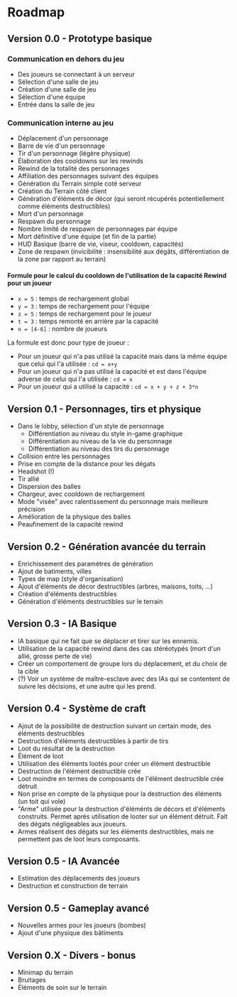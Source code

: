 # Roadmap

## Version 0.0 - Prototype basique

### Communication en dehors du jeu
- Des joueurs se connectant à un serveur
- Sélection d'une salle de jeu
- Création d'une salle de jeu
- Sélection d'une équipe
- Entrée dans la salle de jeu

### Communication interne au jeu
- Déplacement d'un personnage
- Barre de vie d'un personnage
- Tir d'un personnage (légère physique)
- Élaboration des cooldowns sur les rewinds
- Rewind de la totalité des personnages
- Affiliation des personnages suivant des équipes
- Génération du Terrain simple coté serveur
- Création du Terrain côté client
- Génération d'éléments de décor (qui seront récupérés potentiellement comme éléments destructibles)
- Mort d'un personnage
- Respawn du personnage
- Nombre limité de respawn de personnages par équipe
- Mort définitive d'une équipe (et fin de la partie)
- HUD Basique (barre de vie, viseur, cooldown, capacités)
- Zone de respawn (invicibilité : insensibilité aux dégâts, différentiation de la zone par rapport au terrain)

#### Formule pour le calcul du cooldown de l'utilisation de la capacité Rewind pour un joueur

- `x = 5` : temps de rechargement global
- `y = 3` : temps de rechargement pour l'équipe
- `z = 5` : temps de rechargement pour le joueur
- `t = 3` : temps remonté en arrière par la capacité
- `n = [4-6]` : nombre de joueurs

La formule est donc pour type de joueur :
- Pour un joueur qui n'a pas utilisé la capacité mais dans la même équipe que celui qui l'a utilisée : `cd = x+y`
- Pour un joueur qui n'a pas utilisé la capacité et est dans l'équipe adverse de celui qui l'a utilisée : `cd = x`
- Pour un joueur qui a utilisé la capacité : `cd = x + y + z + 3*n`


## Version 0.1 - Personnages, tirs et physique

- Dans le lobby, sélection d'un style de personnage
    - Différentiation au niveau du style in-game graphique
    - Différentiation au niveau de la vie du personnage
    - Différentiation au niveau des tirs du personnage
- Collision entre les personnages
- Prise en compte de la distance pour les dégats
- Headshot (!)
- Tir allié
- Dispersion des balles
- Chargeur, avec cooldown de rechargement
- Mode "visée" avec ralentissement du personnage mais meilleure précision
- Amélioration de la physique des balles
- Peaufinement de la capacité rewind

## Version 0.2 - Génération avancée du terrain

- Enrichissement des paramètres de génération
- Ajout de batiments, villes
- Types de map (style d'organisation)
- Ajout d'éléments de décor destructibles (arbres, maisons, toits, ...)
- Création d'éléments destructibles
- Génération d'éléments destructibles sur le terrain

## Version 0.3 - IA Basique

- IA basique qui ne fait que se déplacer et tirer sur les ennemis.
- Utilisation de la capacité rewind dans des cas stéréotypés (mort d'un allié, grosse perte de vie)
- Créer un comportement de groupe lors du déplacement, et du choix de la cible
- (?) Voir un système de maître-esclave avec des IAs qui se contentent de suivre les décisions, et une autre qui les prend.

## Version 0.4 - Système de craft

- Ajout de la possibilité de destruction suivant un certain mode, des éléments destructibles
- Destruction d'éléments destructibles à partir de tirs
- Loot du résultat de la destruction
- Élément de loot 
- Utilisation des éléments lootés pour créer un élément destructible
- Destruction de l'élément destructible crée
- Loot moindre en termes de composants de l'élément destructible crée détruit
- Non prise en compte de la physique pour la destruction des éléments (un toit qui vole)
- "Arme" utilisée pour la destruction d'éléménts de décors et d'éléments construits. Permet après utilisation de looter sur un élément détruit. Fait des dégats négligeables aux joueurs.
- Armes réalisent des dégats sur les éléments destructibles, mais ne permettent pas de loot leurs composants.

## Version 0.5 - IA Avancée

- Estimation des déplacements des joueurs
- Destruction et construction de terrain


## Version 0.5 - Gameplay avancé

- Nouvelles armes pour les joueurs (bombes)
- Ajout d'une physique des bâtiments

## Version 0.X - Divers - bonus

- Minimap du terrain
- Bruitages
- Éléments de soin sur le terrain

